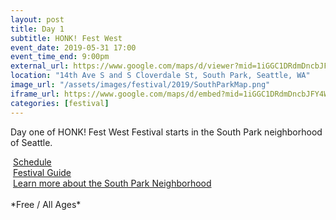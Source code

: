 ```yaml
---
layout: post
title: Day 1
subtitle: HONK! Fest West
event_date: 2019-05-31 17:00
event_time_end: 9:00pm
external_url: https://www.google.com/maps/d/viewer?mid=1iGGC1DRdmDncbJFY4WPIWxVJzQGoiMxq
location: "14th Ave S and S Cloverdale St, South Park, Seattle, WA"
image_url: "/assets/images/festival/2019/SouthParkMap.png"
iframe_url: https://www.google.com/maps/d/embed?mid=1iGGC1DRdmDncbJFY4WPIWxVJzQGoiMxq
categories: [festival]
---
```


Day one of HONK! Fest West Festival starts in the South Park neighborhood of Seattle.

<div><i class="far fa-calendar-alt ft-clr-1"></i>&nbsp;<a href="/schedule/2019.html#day-1">Schedule</a></div>
<div><i class="far fa-map ft-clr-1"></i>&nbsp;<a href="/assets/downloads/2019/2019HFWProgram-02.pdf" target="_blank">Festival Guide</a></div>
<div><i class="fas fa-city ft-clr-1"></i>&nbsp;<a href="http://allaboutsouthpark.com/" target="_blank">Learn more about the South Park Neighborhood</a></div>
<br/>
*Free / All Ages*

